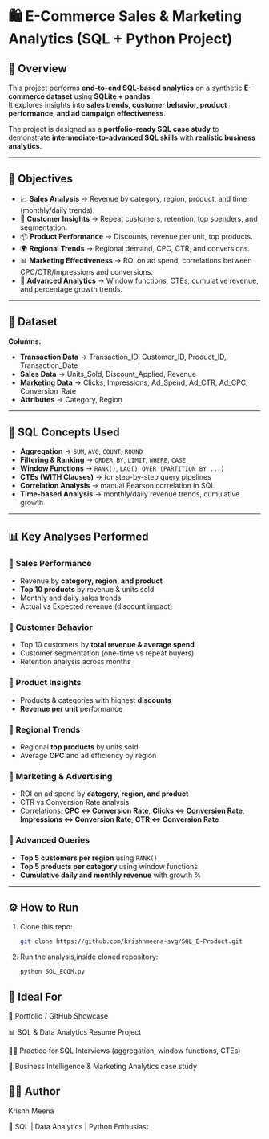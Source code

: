 # 🛍️ E-Commerce Sales & Marketing Analytics (SQL + Python Project)

## 📖 Overview
This project performs **end-to-end SQL-based analytics** on a synthetic **E-commerce dataset** using **SQLite + pandas**.  
It explores insights into **sales trends, customer behavior, product performance, and ad campaign effectiveness**.  

The project is designed as a **portfolio-ready SQL case study** to demonstrate **intermediate-to-advanced SQL skills** with **realistic business analytics**.

---

## 🎯 Objectives
- 📈 **Sales Analysis** → Revenue by category, region, product, and time (monthly/daily trends).  
- 👥 **Customer Insights** → Repeat customers, retention, top spenders, and segmentation.  
- 📦 **Product Performance** → Discounts, revenue per unit, top products.  
- 🌍 **Regional Trends** → Regional demand, CPC, CTR, and conversions.  
- 📊 **Marketing Effectiveness** → ROI on ad spend, correlations between CPC/CTR/Impressions and conversions.  
- 🧮 **Advanced Analytics** → Window functions, CTEs, cumulative revenue, and percentage growth trends.  

---

## 📂 Dataset
**Columns:**
- **Transaction Data** → Transaction_ID, Customer_ID, Product_ID, Transaction_Date  
- **Sales Data** → Units_Sold, Discount_Applied, Revenue  
- **Marketing Data** → Clicks, Impressions, Ad_Spend, Ad_CTR, Ad_CPC, Conversion_Rate  
- **Attributes** → Category, Region  

---

## 🔑 SQL Concepts Used
- **Aggregation** → `SUM`, `AVG`, `COUNT`, `ROUND`  
- **Filtering & Ranking** → `ORDER BY`, `LIMIT`, `WHERE`, `CASE`  
- **Window Functions** → `RANK()`, `LAG()`, `OVER (PARTITION BY ...)`  
- **CTEs (WITH Clauses)** → for step-by-step query pipelines  
- **Correlation Analysis** → manual Pearson correlation in SQL  
- **Time-based Analysis** → monthly/daily revenue trends, cumulative growth  

---

## 📊 Key Analyses Performed

### 🔹 Sales Performance
- Revenue by **category, region, and product**  
- **Top 10 products** by revenue & units sold  
- Monthly and daily sales trends  
- Actual vs Expected revenue (discount impact)  

### 🔹 Customer Behavior
- Top 10 customers by **total revenue & average spend**  
- Customer segmentation (one-time vs repeat buyers)  
- Retention analysis across months  

### 🔹 Product Insights
- Products & categories with highest **discounts**  
- **Revenue per unit** performance  

### 🔹 Regional Trends
- Regional **top products** by units sold  
- Average **CPC** and ad efficiency by region  

### 🔹 Marketing & Advertising
- ROI on ad spend by **category, region, and product**  
- CTR vs Conversion Rate analysis  
- Correlations: **CPC ↔ Conversion Rate**, **Clicks ↔ Conversion Rate**, **Impressions ↔ Conversion Rate**, **CTR ↔ Conversion Rate**  

### 🔹 Advanced Queries
- **Top 5 customers per region** using `RANK()`  
- **Top 5 products per category** using window functions  
- **Cumulative daily and monthly revenue** with growth %  

---

## ⚙️ How to Run
1. Clone this repo:
   ```bash
   git clone https://github.com/krishnmeena-svg/SQL_E-Product.git
   ```
2. Run the analysis,inside cloned repository:
   ```bash
   python SQL_ECOM.py
   ```

## 📌 Ideal For

💼 Portfolio / GitHub Showcase

📊 SQL & Data Analytics Resume Project

🧑‍💻 Practice for SQL Interviews (aggregation, window functions, CTEs)

🛒 Business Intelligence & Marketing Analytics case study

## 👨‍💻 Author

Krishn Meena

🔗 SQL | Data Analytics | Python Enthusiast